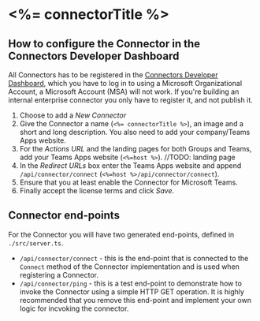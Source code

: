 # <%= connectorTitle %>

## How to configure the Connector in the Connectors Developer Dashboard

All Connectors has to be registered in the [Connectors Developer Dashboard](https://outlook.office.com/connectors/publish), which you have to log in to using a Microsoft Organizational Account, a Microsoft Account (MSA) will not work. If you're building an internal enterprise connector you only have to register it, and not publish it.

1. Choose to add a *New Connector*
2. Give the Connector a name (`<%= connectorTitle %>`), an image and a short and long description. You also need to add your company/Teams Apps website.
3. For the *Actions URL* and the landing pages for both Groups and Teams, add your Teams Apps website (`<%=host %>`). //TODO: landing page
4. In the *Redirect URLs* box enter the Teams Apps website and append `/api/connector/connect` (`<%=host %>/api/connector/connect`).
5. Ensure that you at least enable the Connector for Microsoft Teams.
6. Finally accept the license terms and click *Save*.

## Connector end-points

For the Connector you will have two generated end-points, defined in `./src/server.ts`. 

* `/api/connector/connect` - this is the end-point that is connected to the `Connect` method of the Connector implementation and is used when registering a Connector.
* `/api/connector/ping` - this is a test end-point to demonstrate how to invoke the Connector using a simple HTTP GET operation. It is highly recommended that you remove this end-point and implement your own logic for incvoking the connector.